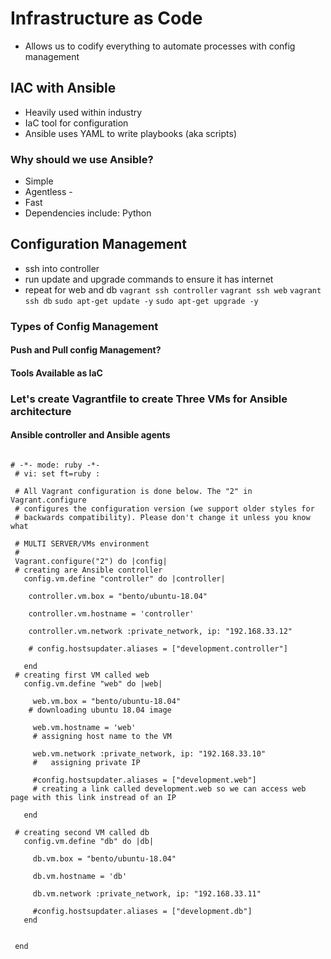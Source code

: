 # Infrastructure as Code
- Allows us to codify everything to automate processes with config management
## IAC with Ansible
- Heavily used within industry
- IaC tool for configuration
- Ansible uses YAML to write playbooks (aka scripts)
### Why should we use Ansible?
- Simple
- Agentless -
- Fast
- Dependencies include: Python

## Configuration Management

- ssh into controller
- run update and upgrade commands to ensure it has internet
- repeat for web and db
`vagrant ssh controller`
`vagrant ssh web`
`vagrant ssh db`
`sudo apt-get update -y`
`sudo apt-get upgrade -y`

### Types of Config Management
#### Push and Pull config Management?
#### Tools Available as IaC


### Let's create Vagrantfile to create Three VMs for Ansible architecture
#### Ansible controller and Ansible agents

```

# -*- mode: ruby -*-
 # vi: set ft=ruby :

 # All Vagrant configuration is done below. The "2" in Vagrant.configure
 # configures the configuration version (we support older styles for
 # backwards compatibility). Please don't change it unless you know what

 # MULTI SERVER/VMs environment
 #
 Vagrant.configure("2") do |config|
 # creating are Ansible controller
   config.vm.define "controller" do |controller|

    controller.vm.box = "bento/ubuntu-18.04"

    controller.vm.hostname = 'controller'

    controller.vm.network :private_network, ip: "192.168.33.12"

    # config.hostsupdater.aliases = ["development.controller"]

   end
 # creating first VM called web  
   config.vm.define "web" do |web|

     web.vm.box = "bento/ubuntu-18.04"
    # downloading ubuntu 18.04 image

     web.vm.hostname = 'web'
     # assigning host name to the VM

     web.vm.network :private_network, ip: "192.168.33.10"
     #   assigning private IP

     #config.hostsupdater.aliases = ["development.web"]
     # creating a link called development.web so we can access web page with this link instread of an IP   

   end

 # creating second VM called db
   config.vm.define "db" do |db|

     db.vm.box = "bento/ubuntu-18.04"

     db.vm.hostname = 'db'

     db.vm.network :private_network, ip: "192.168.33.11"

     #config.hostsupdater.aliases = ["development.db"]     
   end


 end
```
